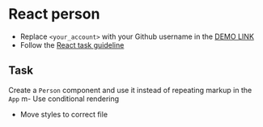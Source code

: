 # React person
- Replace `<your_account>` with your Github username in the [DEMO LINK](https://volodya-leskiv.github.io/react_person/)
- Follow the [React task guideline](https://github.com/mate-academy/react_task-guideline#react-tasks-guideline)

## Task
Create a `Person` component and use it instead of repeating markup in the `App`
m- Use conditional rendering
- Move styles to correct file

